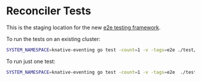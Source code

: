 # Reconciler Tests

This is the staging location for the new
[e2e testing framework](https://github.com/knative-sandbox/reconciler-test).

To run the tests on an existing cluster:

```bash
SYSTEM_NAMESPACE=knative-eventing go test -count=1 -v -tags=e2e ./test/rekt/...
```

To run just one test:

```bash
SYSTEM_NAMESPACE=knative-eventing go test -count=1 -v -tags=e2e  ./test/rekt/... -run TestKafkaSource
```
